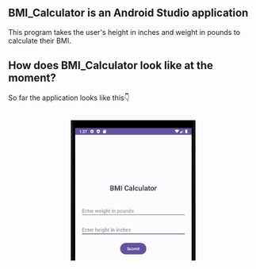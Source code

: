 <h2>BMI_Calculator is an Android Studio application</h2>

This program takes the user's height in inches and weight in pounds to calculate their BMI.

<h2>How does BMI_Calculator look like at the moment?</h2>
So far the application looks like this👇<br><br>

<p align="center">
<img src="https://github.com/ishitha123/BMI_Calculator/blob/main/BMI_Empty_Screenshot.png" alt="BMI_Calculator" width="50%" height="50%">
</p>
